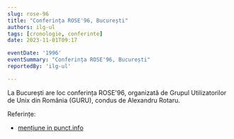 ```yaml
---
slug: rose-96
title: "Conferința ROSE'96, București"
authors: ilg-ul
tags: [cronologie, conferinte]
date: 2023-11-01T09:17

eventDate: '1996'
eventSummary: "Conferința ROSE'96, București"
reportedBy: 'ilg-ul'

---
```


La București are loc conferința ROSE'96, organizată de Grupul Utilizatorilor
de Unix din România (GURU), condus de Alexandru Rotaru.

<!-- truncate -->

Referințe:

- [mențiune in punct.info](http://linux.punct.info)
